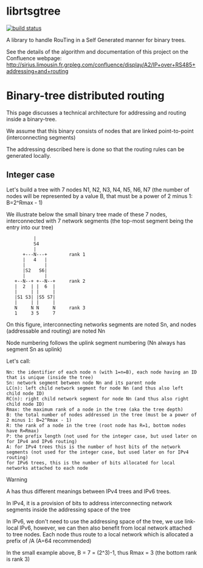 # librtsgtree

[![build status](https://legrandgroup.githost.io/ci/projects/1/status.png?ref=master)](https://legrandgroup.githost.io/ci/projects/1?ref=master)

A library to handle RouTing in a Self Generated manner for binary trees.

See the details of the algorithm and documentation of this project on the Confluence webpage:
http://sirius.limousin.fr.grpleg.com/confluence/display/A2/IP+over+RS485+addressing+and+routing


# Binary-tree distributed routing

This page discusses a technical architecture for addressing and routing inside a binary-tree.

We assume that this binary consists of nodes that are linked point-to-point (interconnecting segments)

The addressing described here is done so that the routing rules can be generated locally.

## Integer case

Let's build a tree with 7 nodes N1, N2, N3, N4, N5, N6, N7 (the number of nodes will be represented by a value B, that must be a power of 2 minus 1: B=2^Rmax - 1)

We illustrate below the small binary tree made of these 7 nodes, interconnected with 7 network segments (the top-most segment being the entry into our tree)

```
          |
          S4
          |
      +---N---+        rank 1
      |   4   |
      |       |
      |S2   S6|
      |       |
   +--N--+ +--N--+     rank 2
   |  2  | |  6  |
   |     | |     |
   |S1 S3| |S5 S7|
   |     | |     |
   N     N N     N     rank 3
   1     3 5     7
```

On this figure, interconnecting networks segments are noted Sn, and nodes (addressable and routing) are noted Nn

Node numbering follows the uplink segment numbering (Nn always has segment Sn as uplink)

Let's call:

    Nn: the identifier of each node n (with 1=n=B), each node having an ID that is unique (inside the tree)
    Sn: network segment between node Nn and its parent node
    LC(n): left child network segment for node Nn (and thus also left child node ID)
    RC(n): right child network segment for node Nn (and thus also right child node ID)
    Rmax: the maximum rank of a node in the tree (aka the tree depth)
    B: the total number of nodes addressed in the tree (must be a power of 2 minus 1: B=2^Rmax - 1)
    R: the rank of a node in the tree (root node has R=1, bottom nodes have R=Rmax)
    P: the prefix length (not used for the integer case, but used later on for IPv4 and IPv6 routing)
    A: for IPv4 trees this is the number of host bits of the network segments (not used for the integer case, but used later on for IPv4 routing)
    for IPv6 trees, this is the number of bits allocated for local networks attached to each node

Warning

A has thus different meanings between IPv4 trees and IPv6 trees.

In IPv4, it is a provision of bits to address interconnecting network segments inside the addressing space of the tree

In IPv6, we don't need to use the addressing space of the tree, we use link-local IPv6, however, we can then also benefit from local network attached to tree nodes. Each node thus route to a local network which is allocated a prefix of /A (A=64 recommended)

In the small example above, B = 7 = (2^3)-1, thus Rmax = 3 (the bottom rank is rank 3)
